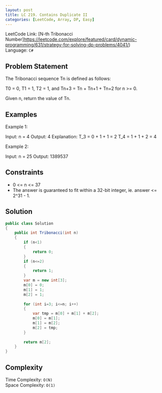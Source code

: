 ```yaml
---
layout: post
title: LC 219. Contains Duplicate II
categories: [LeetCode, Array, DP, Easy]
---
```


LeetCode Link: [N-th Tribonacci Number]https://leetcode.com/explore/featured/card/dynamic-programming/631/strategy-for-solving-dp-problems/4041/)  
Language: `C#`

## Problem Statement
The Tribonacci sequence Tn is defined as follows: 

T0 = 0, T1 = 1, T2 = 1, and Tn+3 = Tn + Tn+1 + Tn+2 for n >= 0.

Given n, return the value of Tn.

## Examples

Example 1:

Input: n = 4
Output: 4
Explanation:
T_3 = 0 + 1 + 1 = 2
T_4 = 1 + 1 + 2 = 4

Example 2:

Input: n = 25
Output: 1389537

## Constraints

* 0 <= n <= 37
* The answer is guaranteed to fit within a 32-bit integer, ie. answer <= 2^31 - 1.

## Solution

``` csharp
public class Solution 
{
    public int Tribonacci(int n) 
    {
        if (n<1)
        {
            return 0;
        }
        if (n<=2)
        {
            return 1;
        }
        var m = new int[3];
        m[0] = 0;
        m[1] = 1;
        m[2] = 1;
        
        for (int i=3; i<=n; i++)
        {
            var tmp = m[0] + m[1] + m[2];
            m[0] = m[1];
            m[1] = m[2];
            m[2] = tmp;
        }
        
        return m[2];
    }
}
```

## Complexity

Time Complexity: `O(N)`  
Space Complexity: `O(1)`  
